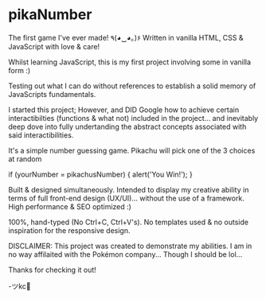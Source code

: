 # pikaNumber

The first game I've ever made! ٩(◕‿◕｡)۶
Written in vanilla HTML, CSS & JavaScript with love & care!

Whilst learning JavaScript, this is my first project involving some in vanilla form :)

Testing out what I can do without references to establish a solid memory of JavaScripts fundamentals.

I started this project; However, and DID Google how to achieve certain interactibilties (functions & what not) included in the project... and inevitably deep dove into fully undertanding the abstract concepts associated with said interactibilities.

It's a simple number guessing game.
Pikachu will pick one of the 3 choices at random

if (yourNumber = pikachusNumber) {
  alert('You Win!');
} 

Built & designed simultaneously.
Intended to display my creative ability in terms of full front-end design (UX/UI)… without the use of a framework.
High performance & SEO optimized :)

100%, hand-typed (No Ctrl+C, Ctrl+V's).
No templates used & no outside inspiration for the responsive design.

DISCLAIMER: This project was created to demonstrate my abilities. I am in no way affilaited with the Pokémon company...
Though I should be lol...

Thanks for checking it out!

-ツkc💭